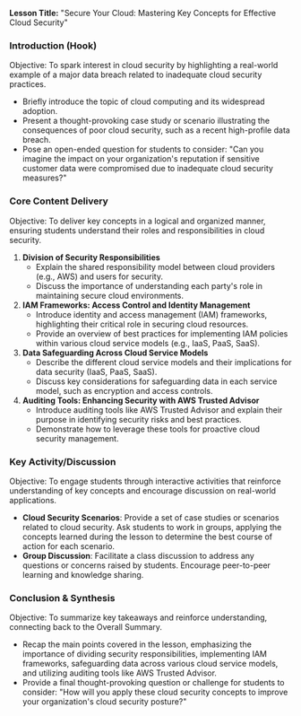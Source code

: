 **Lesson Title:** "Secure Your Cloud: Mastering Key Concepts for Effective Cloud Security"

### Introduction (Hook)
Objective: To spark interest in cloud security by highlighting a real-world example of a major data breach related to inadequate cloud security practices.

*   Briefly introduce the topic of cloud computing and its widespread adoption.
*   Present a thought-provoking case study or scenario illustrating the consequences of poor cloud security, such as a recent high-profile data breach.
*   Pose an open-ended question for students to consider: "Can you imagine the impact on your organization's reputation if sensitive customer data were compromised due to inadequate cloud security measures?"

### Core Content Delivery
Objective: To deliver key concepts in a logical and organized manner, ensuring students understand their roles and responsibilities in cloud security.

1.  **Division of Security Responsibilities**
    *   Explain the shared responsibility model between cloud providers (e.g., AWS) and users for security.
    *   Discuss the importance of understanding each party's role in maintaining secure cloud environments.
2.  **IAM Frameworks: Access Control and Identity Management**
    *   Introduce identity and access management (IAM) frameworks, highlighting their critical role in securing cloud resources.
    *   Provide an overview of best practices for implementing IAM policies within various cloud service models (e.g., IaaS, PaaS, SaaS).
3.  **Data Safeguarding Across Cloud Service Models**
    *   Describe the different cloud service models and their implications for data security (IaaS, PaaS, SaaS).
    *   Discuss key considerations for safeguarding data in each service model, such as encryption and access controls.
4.  **Auditing Tools: Enhancing Security with AWS Trusted Advisor**
    *   Introduce auditing tools like AWS Trusted Advisor and explain their purpose in identifying security risks and best practices.
    *   Demonstrate how to leverage these tools for proactive cloud security management.

### Key Activity/Discussion
Objective: To engage students through interactive activities that reinforce understanding of key concepts and encourage discussion on real-world applications.

*   **Cloud Security Scenarios**: Provide a set of case studies or scenarios related to cloud security. Ask students to work in groups, applying the concepts learned during the lesson to determine the best course of action for each scenario.
*   **Group Discussion**: Facilitate a class discussion to address any questions or concerns raised by students. Encourage peer-to-peer learning and knowledge sharing.

### Conclusion & Synthesis
Objective: To summarize key takeaways and reinforce understanding, connecting back to the Overall Summary.

*   Recap the main points covered in the lesson, emphasizing the importance of dividing security responsibilities, implementing IAM frameworks, safeguarding data across various cloud service models, and utilizing auditing tools like AWS Trusted Advisor.
*   Provide a final thought-provoking question or challenge for students to consider: "How will you apply these cloud security concepts to improve your organization's cloud security posture?"